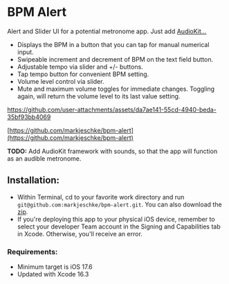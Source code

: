# BPM Alert
Alert and Slider UI for a potential metronome app. Just add [AudioKit...](https://github.com/AudioKit/AudioKit)

+ Displays the BPM in a button that you can tap for manual numerical input.
+ Swipeable increment and decrement of BPM on the text field button.
+ Adjustable tempo via slider and +/- buttons.
+ Tap tempo button for convenient BPM setting.
+ Volume level control via slider.
+ Mute and maximum volume toggles for immediate changes. Toggling again, will return the volume level to its last value setting.

https://github.com/user-attachments/assets/da7ae141-55cd-4940-beda-35bf93bb4069

[https://github.com/markjeschke/bpm-alert](https://github.com/markjeschke/bpm-alert)

**TODO:**
Add AudioKit framework with sounds, so that the app will function as an audible metronome.

## Installation:
* Within Terminal, cd to your favorite work directory and run `git@github.com:markjeschke/bpm-alert.git`. You can also download the [zip](https://github.com/markjeschke/bpm-alert/archive/refs/heads/main.zip).
* If you're deploying this app to your physical iOS device, remember to select your developer Team account in the Signing and Capabilities tab in Xcode. Otherwise, you'll receive an error.

### Requirements:
* Minimum target is iOS 17.6
* Updated with Xcode 16.3